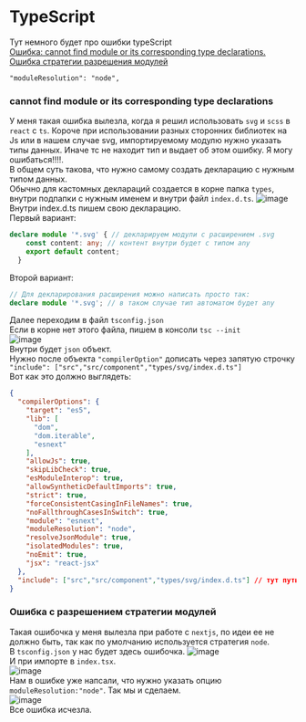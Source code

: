 # TypeScript
Тут немного будет про ошибки typeScript<br>
[Ошибка: cannot find module or its corresponding type declarations.](#cannot)<br>
[Ошибка стратегии разрешения модулей]()<br>

    "moduleResolution": "node",


### <a name="cannot"> cannot find module or its corresponding type declarations </a>
У меня такая ошибка вылезла, когда я решил использовать `svg` и `scss` в `react` c `ts`.
Короче при использовании разных сторонних библиотек на Js или в нашем случае svg, импортируемому модулю нужно указать типы данных. Иначе тс не находит тип и выдает об этом ошибку. Я могу ошибаться!!!!.<br>
В общем суть такова, что нужно самому создать декларацию с нужным типом данных.<br>
Обычно для кастомных деклараций создается в корне папка `types`, внутри подпапки с нужным именем и внутри файл `index.d.ts`.
![image](https://user-images.githubusercontent.com/70824286/170338913-fb7f52e6-35aa-4b3d-9b55-bcb529c40c77.png)<br>
Внутри index.d.ts пишем свою декларацию.<br>
Первый вариант:
```typeScript
declare module '*.svg' { // декларируем модули с расширением .svg
    const content: any; // контент внутри будет с типом any 
    export default content;
  }
```
Второй вариант:
```typeScript
// Для декларирования расширения можно написать просто так:
declare module '*.svg'; // в таком случае тип автоматом будет any

```
Далее переходим в файл `tsconfig.json`<br>
Если в корне нет этого файла, пишем в консоли `tsc --init`<br>
![image](https://user-images.githubusercontent.com/70824286/170343464-f0a684d3-dee1-4daf-aa89-b4d6f3a878c6.png)<br>
Внутри будет `json` объект. <br> Нужно после объекта `"compilerOption"` дописать через запятую строчку `"include": ["src","src/component","types/svg/index.d.ts"]`<br>
Вот как это должно выглядеть:
```json
{
  "compilerOptions": {
    "target": "es5",
    "lib": [
      "dom",
      "dom.iterable",
      "esnext"
    ],
    "allowJs": true,
    "skipLibCheck": true,
    "esModuleInterop": true,
    "allowSyntheticDefaultImports": true,
    "strict": true,
    "forceConsistentCasingInFileNames": true,
    "noFallthroughCasesInSwitch": true,
    "module": "esnext",
    "moduleResolution": "node",
    "resolveJsonModule": true,
    "isolatedModules": true,
    "noEmit": true,
    "jsx": "react-jsx"
  },
  "include": ["src","src/component","types/svg/index.d.ts"] // тут путь того, что будет участвовать в компиляции и указываем путь до нашей декларации.
}
```
### Ошибка с разрешением стратегии модулей
Такая ошибочка у меня вылезла при работе с `nextjs`, по идеи ее не должно быть, так как по умолчанию используется стратегия `node`.<br>
В `tsconfig.json` у нас будет здесь ошибочка.
![image](https://user-images.githubusercontent.com/70824286/176172279-72863be7-4890-403a-ad50-776917c86e79.png)<br>
И при импорте в `index.tsx`.<br>
![image](https://user-images.githubusercontent.com/70824286/176172506-6b309163-fc46-48ff-b591-c0876ad4d340.png)<br>
Нам в ошибке уже напсали, что нужно указать опцию `moduleResolution:"node"`. Так мы и сделаем.<br>
![image](https://user-images.githubusercontent.com/70824286/176173506-9d828171-2e4d-4b77-8f43-8a6a984a7328.png)<br>
Все ошибка исчезла.
